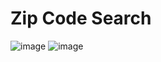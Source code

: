 # Zip Code Search

![image](https://user-images.githubusercontent.com/60114640/190269133-e13fa872-80ff-409a-9033-d725bb3e60ee.png)
![image](https://user-images.githubusercontent.com/60114640/190269165-33863694-097b-4ec1-b3ba-b90621a0e54c.png)

